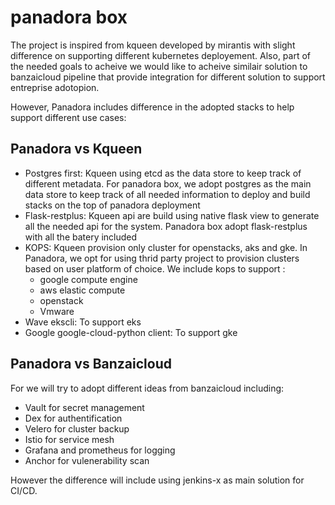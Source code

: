 # panadora box

The project is inspired from kqueen developed by mirantis with slight difference on supporting different kubernetes 
deployement. Also, part of the needed goals to acheive we would like to acheive similair solution to banzaicloud pipeline that provide integration for different solution to support entreprise adotopion.


However, Panadora includes difference in the adopted stacks to help support different use cases:

## Panadora vs Kqueen
- Postgres first: Kqueen using etcd as the data store to keep track of different metadata. For panadora box, we adopt postgres as the main data store to keep track of all needed information to deploy and build stacks on the top of panadora deployment
- Flask-restplus: Kqueen api are build using native flask view to generate all the needed api for the system. Panadora box adopt flask-restplus with all the batery included
- KOPS: Kqueen provision only cluster for openstacks, aks and gke. In Panadora, we opt for using thrid party project to provision clusters based on user platform of choice. We include kops to support :
  - google compute engine
  - aws elastic compute
  - openstack 
  - Vmware
- Wave ekscli: To support eks
- Google google-cloud-python client: To support gke

## Panadora vs Banzaicloud 

For we will try to adopt different ideas from banzaicloud including:
- Vault for secret management 
- Dex for authentification  
- Velero for cluster backup
- Istio for service mesh 
- Grafana and prometheus for logging 
- Anchor for vulenerability scan 

However the difference will include using jenkins-x as main solution for CI/CD.



